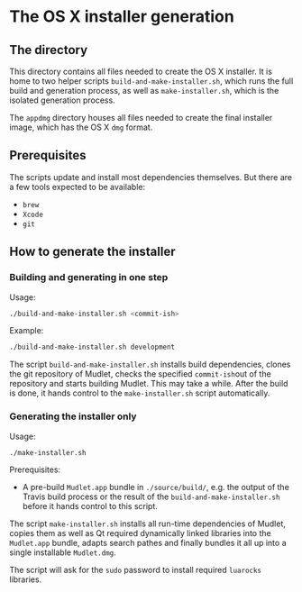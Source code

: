 The OS X installer generation
=============================

The directory
-------------

This directory contains all files needed to create the OS X installer. It is home to two helper scripts `build-and-make-installer.sh`, which runs the full build and generation process, as well as `make-installer.sh`, which is the isolated generation process.

The `appdmg` directory houses all files needed to create the final installer image, which has the OS X `dmg` format.

Prerequisites
-------------

The scripts update and install most dependencies themselves. But there are a few tools expected to be available:

- `brew`
- `Xcode`
- `git`

How to generate the installer
-----------------------------

### Building and generating in one step ###

Usage:
```bash
./build-and-make-installer.sh <commit-ish>
```

Example:
```bash
./build-and-make-installer.sh development
```

The script `build-and-make-installer.sh` installs build dependencies, clones  the git repository of Mudlet, checks the specified `commit-ish`out of the repository and starts building Mudlet. This may take a while. After the build is done, it hands control to the `make-installer.sh` script automatically.

### Generating the installer only ###

Usage:
```bash
./make-installer.sh
```

Prerequisites:

- A pre-build `Mudlet.app` bundle in `./source/build/`, e.g. the output of the Travis build process or the result of the `build-and-make-installer.sh` before it hands control to this script.

The script `make-installer.sh` installs all run-time dependencies of Mudlet, copies them as well as Qt required dynamically linked libraries into the `Mudlet.app` bundle, adapts search pathes and finally bundles it all up into a single installable `Mudlet.dmg`.

The script will ask for the `sudo` password to install required `luarocks` libraries.